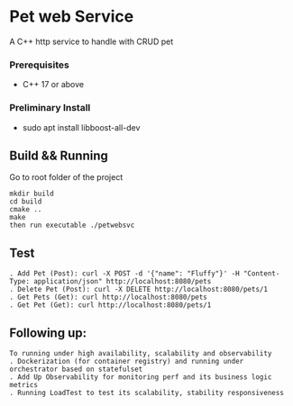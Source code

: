 # Pet web Service
A C++ http service to handle with CRUD pet
### Prerequisites
* C++ 17 or above
### Preliminary Install
* sudo apt install libboost-all-dev
## Build && Running
Go to root folder of the project
```
mkdir build
cd build
cmake ..
make
then run executable ./petwebsvc
```
## Test
```
. Add Pet (Post): curl -X POST -d '{"name": "Fluffy"}' -H "Content-Type: application/json" http://localhost:8080/pets
. Delete Pet (Post): curl -X DELETE http://localhost:8080/pets/1
. Get Pets (Get): curl http://localhost:8080/pets
. Get Pet (Get): curl http://localhost:8080/pets/1
```
## Following up:
```
To running under high availability, scalability and observability
. Dockerization (for container registry) and running under orchestrator based on statefulset 
. Add Up Observability for monitoring perf and its business logic metrics
. Running LoadTest to test its scalability, stability responsiveness
```

